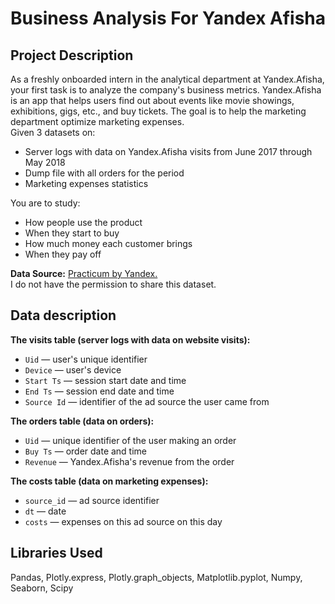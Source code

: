 # Business Analysis For Yandex Afisha

## Project Description
As a freshly onboarded intern in the analytical department at Yandex.Afisha, your first task is to analyze the company's business metrics. Yandex.Afisha is an app that helps users find out about events like movie showings, exhibitions, gigs, etc., and buy tickets. The goal is to help the marketing department optimize marketing expenses.  
Given 3 datasets on:
* Server logs with data on Yandex.Afisha visits from June 2017 through May 2018
* Dump file with all orders for the period
* Marketing expenses statistics

You are to study:
* How people use the product
* When they start to buy
* How much money each customer brings
* When they pay off

**Data Source:** [Practicum by Yandex.](https://www.practicum100.com/)  
I do not have the permission to share this dataset.

## Data description
**The visits table (server logs with data on website visits):**
* `Uid` — user's unique identifier
* `Device` — user's device
* `Start Ts` — session start date and time
* `End Ts` — session end date and time
* `Source Id` — identifier of the ad source the user came from

**The orders table (data on orders):**
* `Uid` — unique identifier of the user making an order
* `Buy Ts` — order date and time
* `Revenue` — Yandex.Afisha's revenue from the order

**The costs table (data on marketing expenses):**
* `source_id` — ad source identifier
* `dt` — date
* `costs` — expenses on this ad source on this day

## Libraries Used
Pandas, Plotly.express, Plotly.graph_objects, Matplotlib.pyplot, Numpy, Seaborn, Scipy
